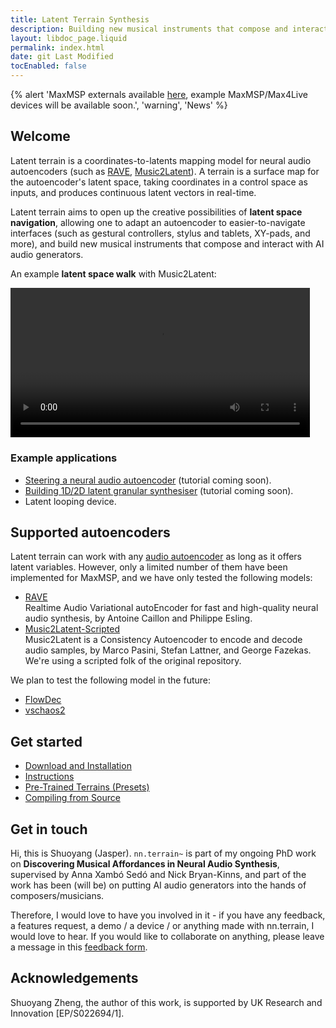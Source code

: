 ```yaml
---
title: Latent Terrain Synthesis
description: Building new musical instruments that compose and interact with AI audio generators.
layout: libdoc_page.liquid
permalink: index.html
date: git Last Modified
tocEnabled: false
---
```

{% alert 'MaxMSP externals available [here](https://github.com/jasper-zheng/nn_terrain/releases/tag/v1.5.6), example MaxMSP/Max4Live devices will be available soon.', 'warning', 'News' %}

## Welcome   
Latent terrain is a coordinates-to-latents mapping model for neural audio autoencoders (such as [RAVE](https://github.com/acids-ircam/RAVE), [Music2Latent](https://github.com/SonyCSLParis/music2latent)). A terrain is a surface map for the autoencoder's latent space, taking coordinates in a control space as inputs, and produces continuous latent vectors in real-time.

Latent terrain aims to open up the creative possibilities of **latent space navigation**, allowing one to adapt an autoencoder to easier-to-navigate interfaces (such as gestural controllers, stylus and tablets, XY-pads, and more), and build new musical instruments that compose and interact with AI audio generators.


An example **latent space walk** with Music2Latent:

<video controls="" loop="" playsinline="" aria-labelledby="video-label" src="./assets/terrain-walk.mp4" width="95%"></video>

### Example applications

* [Steering a neural audio autoencoder](#) (tutorial coming soon).
* [Building 1D/2D latent granular synthesiser](#) (tutorial coming soon).
* Latent looping device.

## Supported autoencoders 

Latent terrain can work with any [audio autoencoder](https://github.com/acids-ircam/creative_ml/blob/main/08_variational_ae_flows.pdf) as long as it offers latent variables. However, only a limited number of them have been implemented for MaxMSP, and we have only tested the following models:  

* [RAVE](https://github.com/acids-ircam/RAVE) <br>Realtime Audio Variational autoEncoder for fast and high-quality neural audio synthesis, by Antoine Caillon and Philippe Esling.   
* [Music2Latent-Scripted](https://github.com/jasper-zheng/music2latent-scripted) <br>Music2Latent is a Consistency Autoencoder to encode and decode audio samples, by Marco Pasini, Stefan Lattner, and George Fazekas. We're using a scripted folk of the original repository.   

We plan to test the following model in the future:  
* [FlowDec](https://github.com/facebookresearch/FlowDec)
* [vschaos2](https://github.com/acids-ircam/vschaos2)

## Get started 

* [Download and Installation](/installation)
* [Instructions](/instructions)
* [Pre-Trained Terrains (Presets)](/pre-trained)
* [Compiling from Source](/compile)

## Get in touch

Hi, this is Shuoyang (Jasper). `nn.terrain~` is part of my ongoing PhD work on **Discovering Musical Affordances in Neural Audio Synthesis**, supervised by Anna Xambó Sedó and Nick Bryan-Kinns, and part of the work has been (will be) on putting AI audio generators into the hands of composers/musicians.

Therefore, I would love to have you involved in it - if you have any feedback, a features request, a demo / a device / or anything made with nn.terrain, I would love to hear. If you would like to collaborate on anything, please leave a message in this [feedback form](https://forms.office.com/e/EJ4WHfru1A).  


## Acknowledgements

Shuoyang Zheng, the author of this work, is supported by UK Research and Innovation [EP/S022694/1].